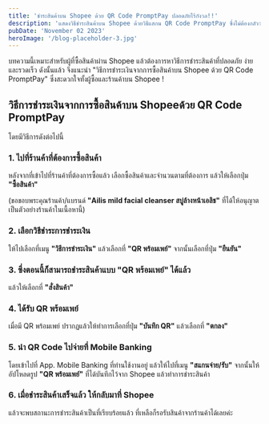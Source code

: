 ```yaml
---
title: 'ชำระสินค้าบน Shopee ด้วย QR Code PromptPay ปลอดภัยไร้กังวล!!'
description: 'แสดงวิธีชำระสินค้าบน Shopee ด้วยวิธีแสกน QR Code PromptPay ซึ่งไม่ต้องกลัวว่าเงินจะสูญหาย ไม่ต้องผูกบัญชี'
pubDate: 'November 02 2023'
heroImage: '/blog-placeholder-3.jpg'
---
```


บทความนี้เหมาะสำหรับผู้ที่ซื้อสินค้าผ่าน Shopee แล้วต้องการหาวิธีการชำระสินค้าที่ปลอดภัย ง่าย และรวดเร็ว ดังนั้นแล้ว จึงแนะนำ "วิธีการชำระเงินจากการซื้อสินค้าบน Shopee ด้วย QR Code PromptPay" ซึ่งสะดวกใจทั้งผู้ซื้อและร้านค้าบน Shopee !

## วิธีการชำระเงินจากการซื้อสินค้าบน Shopeeด้วย QR Code PromptPay

โดยมีวิธีการดังต่อไปนี้

### 1. ไปที่ร้านค้าที่ต้องการซื้อสินค้า  

หลังจากที่เข้าไปที่ร้านค้าที่ต้องการซื้อแล้ว เลือกซื้อสินค้าและจำนวนตามที่ต้องการ แล้วให้เลือกปุ่ม **"ซื้อสินค้า"**

(ขอขอบพระคุณร้านค้า/แบรนด์ **"Ailis mild facial cleanser สบู่ล้างหน้าเอลิช"** ที่ได้ให้อนุญาตเป็นตัวอย่างร้านค้าในเนื้อหานี้)

### 2. เลือกวิธีชำระการชำระเงิน
ให้ไปเลือกที่เมนู **"วิธีการชำระเงิน"** แล้วเลือกที่ **"QR พร้อมเพย์"** จากนั้นเลือกที่ปุ่ม **"ยืนยัน"**



### 3. ซึ่งตอนนี้ก็สามารถชำระสินค้าแบบ "QR พร้อมเพย์" ได้แล้ว 
แล้วให้เลือกที่ **"สั่งสินค้า"**

### 4. ได้รับ QR พร้อมเพย์
เมื่อมี QR พร้อมเพย์ ปรากฏแล้วให้ทำการเลือกที่ปุ่ม **"บันทึก QR"** แล้วเลือกที่ **"ตกลง"**


### 5. นำ QR Code ไปจ่ายที่ Mobile Banking 
โดยเข้าไปที่ App. Mobile Banking ที่ท่านใช้งานอยู่ แล้วให้ไปที่เมนู **"สแกนจ่าย/รับ"** จากนั้นให้อัปโหลดรูป **"QR พร้อมเพย์"** ที่ได้บันทึกไว้จาก Shopee แล้วทำการชำระสินค้า


### 6. เมื่อชำระสินค้าเสร็จแล้ว ให้กลับมาที่ Shopee
แล้วจะพบสถานะการชำระสินค้าเป็นที่เรียบร้อยแล้ว ที่เหลือก็รอรับสินค้าจากร้านค้าได้เลยค่ะ 






